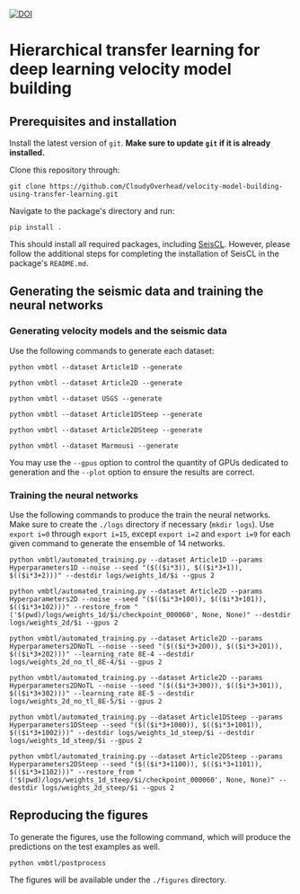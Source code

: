 [![DOI](https://zenodo.org/badge/DOI/10.5281/zenodo.7120739.svg)](https://doi.org/10.5281/zenodo.7120739)

# Hierarchical transfer learning for deep learning velocity model building

## Prerequisites and installation

Install the latest version of `git`. **Make sure to update `git` if it is already installed.**

Clone this repository through:

```git clone https://github.com/CloudyOverhead/velocity-model-building-using-transfer-learning.git```

Navigate to the package's directory and run:

```pip install .```

This should install all required packages, including [SeisCL](https://github.com/gfabieno/SeisCL). However, please follow the additional steps for completing the installation of SeisCL in the package's `README.md`.


## Generating the seismic data and training the neural networks

### Generating velocity models and the seismic data

Use the following commands to generate each dataset:

```python vmbtl --dataset Article1D --generate```

```python vmbtl --dataset Article2D --generate```

```python vmbtl --dataset USGS --generate```

```python vmbtl --dataset Article1DSteep --generate```

```python vmbtl --dataset Article2DSteep --generate```

```python vmbtl --dataset Marmousi --generate```

You may use the `--gpus` option to control the quantity of GPUs dedicated to generation and the `--plot` option to ensure the results are correct.

### Training the neural networks

Use the following commands to produce the train the neural networks. Make sure to create the `./logs` directory if necessary (`mkdir logs`). Use `export i=0` through `export i=15`, except `export i=2` and `export i=9` for each given command to generate the ensemble of 14 networks.

```python vmbtl/automated_training.py --dataset Article1D --params Hyperparameters1D --noise --seed "($(($i*3)), $(($i*3+1)), $(($i*3+2)))" --destdir logs/weights_1d/$i --gpus 2```

```python vmbtl/automated_training.py --dataset Article2D --params Hyperparameters2D --noise --seed "($(($i*3+100)), $(($i*3+101)), $(($i*3+102)))" --restore_from "('$(pwd)/logs/weights_1d/$i/checkpoint_000060', None, None)" --destdir logs/weights_2d/$i --gpus 2```

```python vmbtl/automated_training.py --dataset Article2D --params Hyperparameters2DNoTL --noise --seed "($(($i*3+200)), $(($i*3+201)), $(($i*3+202)))" --learning_rate 8E-4 --destdir logs/weights_2d_no_tl_8E-4/$i --gpus 2```

```python vmbtl/automated_training.py --dataset Article2D --params Hyperparameters2DNoTL --noise --seed "($(($i*3+300)), $(($i*3+301)), $(($i*3+302)))" --learning_rate 8E-5 --destdir logs/weights_2d_no_tl_8E-5/$i --gpus 2```

```python vmbtl/automated_training.py --dataset Article1DSteep --params Hyperparameters1DSteep --seed "($(($i*3+1000)), $(($i*3+1001)), $(($i*3+1002)))" --destdir logs/weights_1d_steep/$i --destdir logs/weights_1d_steep/$i --gpus 2```

```python vmbtl/automated_training.py --dataset Article2DSteep --params Hyperparameters2DSteep --seed "($(($i*3+1100)), $(($i*3+1101)), $(($i*3+1102)))" --restore_from "('$(pwd)/logs/weights_1d_steep/$i/checkpoint_000060', None, None)" --destdir logs/weights_2d_steep/$i --gpus 2```


## Reproducing the figures

To generate the figures, use the following command, which will produce the predictions on the test examples as well.

```python vmbtl/postprocess```

The figures will be available under the `./figures` directory.
